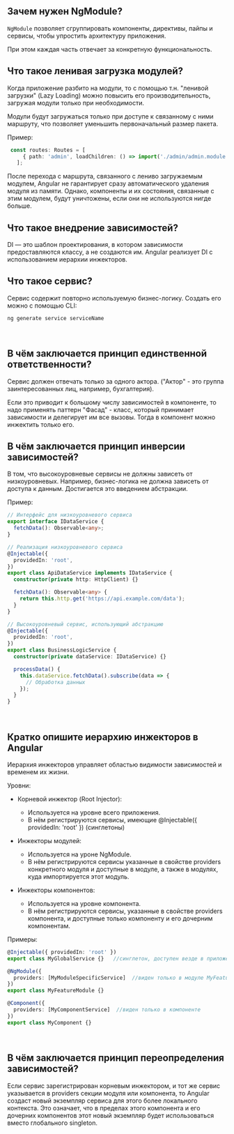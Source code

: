 ## <a name="what-is"></a>Зачем нужен NgModule?

`NgModule` позволяет сгруппировать компоненты, директивы, пайпы и сервисы, чтобы упростить архитектуру приложения.

При этом каждая часть отвечает за конкретную функциональность.
<br/>

## <a name="lazy-load"></a>Что такое ленивая загрузка модулей?

Когда приложение разбито на модули, то с помощью т.н. "ленивой загрузки" (Lazy Loading) можно повысить его производительность, загружая модули только при необходимости.

Модули будут загружаться только при доступе к связанному с ними маршруту, что позволяет уменьшить первоначальный размер пакета.

Пример:

```typescript
 const routes: Routes = [
     { path: 'admin', loadChildren: () => import('./admin/admin.module').then(m => m.AdminModule) }
   ];
```
После перехода с маршрута, связанного с лениво загружаемым модулем, Angular не гарантирует сразу автоматического удаления модуля из памяти. Однако, компоненты и их состояния, связанные с этим модулем, будут уничтожены, если они не используются нигде больше.
<br/>

## <a name="di"></a>Что такое внедрение зависимостей?

DI — это шаблон проектирования, в котором зависимости предоставляются классу, а не создаются им. Angular реализует DI с использованием иерархии инжекторов.
<br/>

## <a name="service"></a>Что такое сервис?

Сервис содержит повторно используемую бизнес-логику. Создать его можно с помощью CLI:

```bash
ng generate service serviceName
```

<br/>

## <a name="srp"></a>В чём заключается принцип единственной ответственности?

Сервис должен отвечать только за одного актора. ("Актор" - это группа заинтересованных лиц, например, бухгалтерия).

Если это приводит к большому числу зависимостей в компоненте, то надо применять паттерн "Фасад" - класс, который принимает зависимости и делегирует им все вызовы. Тогда в компонент можно инжектить только его.
<br/>

## <a name="dip"></a>В чём заключается принцип инверсии зависимостей?

В том, что высокоуровневые сервисы не должны зависеть от низкоуровневых. Например, бизнес-логика не должна зависеть от доступа к данным.
Достигается это введением абстракции.

Пример:

```typescript
// Интерфейс для низкоуровневого сервиса
export interface IDataService {
  fetchData(): Observable<any>;
}

// Реализация низкоуровневого сервиса
@Injectable({
  providedIn: 'root',
})
export class ApiDataService implements IDataService {
  constructor(private http: HttpClient) {}

  fetchData(): Observable<any> {
    return this.http.get('https://api.example.com/data');
  }
}

// Высокоуровневый сервис, использующий абстракцию
@Injectable({
  providedIn: 'root',
})
export class BusinessLogicService {
  constructor(private dataService: IDataService) {}

  processData() {
    this.dataService.fetchData().subscribe(data => {
      // Обработка данных
    });
  }
}
```
<br/>

## <a name="di_hierarhy"></a>Кратко опишите иерархию инжекторов в Angular

Иерархия инжекторов управляет областью видимости зависимостей и временем их жизни. 

Уровни:

- Корневой инжектор (Root Injector):
  - Используется на уровне всего приложения.
  - В нём регистрируются сервисы, имеющие @Injectable({ providedIn: 'root' }) (синглетоны)

- Инжекторы модулей:
  - Используется на уроне NgModule.
  - В нём регистрируются сервисы указанные в свойстве providers конкретного модуля и доступные
  в модуле, а также в модулях, куда импортируется этот модуль.

- Инжекторы компонентов:
  - Используется на уровне компонента.
  - В нём регистрируются сервисы, указанные в свойстве providers компонента, и доступные только компоненту и его дочерним компонентам.

 Примеры: 

```typescript
@Injectable({ providedIn: 'root' })
export class MyGlobalService {}   //синглетон, доступен везде в приложении

@NgModule({
  providers: [MyModuleSpecificService]  //виден только в модуле MyFeatureModule
})
export class MyFeatureModule {}

@Component({
  providers: [MyComponentService]  //виден только в компоненте
})
export class MyComponent {}
```
<br/>

## <a name="di_rereg"></a>В чём заключается принцип переопределения зависимостей?

Если сервис зарегистрирован корневым инжектором, и тот же сервис указывается в providers секции модуля или компонента, то Angular создаст новый экземпляр сервиса для этого более локального контекста.
Это означает, что в пределах этого компонента и его дочерних компонентов этот новый экземпляр будет использоваться вместо глобального singleton.
<br/>
